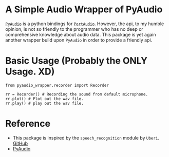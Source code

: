 # A Simple Audio Wrapper of PyAudio

[`PyAudio`](https://people.csail.mit.edu/hubert/pyaudio/) is a python bindings for [`PortAudio`](http://www.portaudio.com/). However, the api, to my humble opinion, is not so friendly to the programmer who has no deep or comprehensive knowledge about audio data. This package is yet again another wrapper build upon `PyAudio` in order to provide a friendly api.

# Basic Usage (Probably the ONLY Usage. XD)

```{python}
from pyaudio_wrapper.recorder import Recorder

rr = Recorder() # Recording the sound from default microphone.
rr.plot() # Plot out the wav file.
rr.play() # play out the wav file.
```


# Reference

- This package is inspired by the `speech_recognition` module by `Uberi`. [GitHub](https://github.com/Uberi/speech_recognition)
- [PyAudio](https://people.csail.mit.edu/hubert/pyaudio/docs/index.html#)